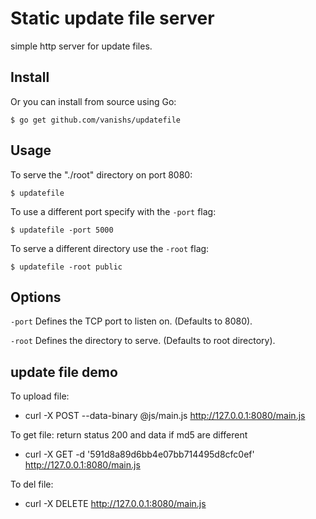 # Static update file server

simple http server for update files.

## Install

Or you can install from source using Go:

    $ go get github.com/vanishs/updatefile

## Usage

To serve the "./root" directory on port 8080:

    $ updatefile

To use a different port specify with the `-port` flag:

    $ updatefile -port 5000

To serve a different directory use the `-root` flag:

    $ updatefile -root public

## Options

`-port` Defines the TCP port to listen on. (Defaults to 8080).

`-root` Defines the directory to serve. (Defaults to root directory).

## update file demo

To upload file:
- curl -X POST --data-binary @js/main.js http://127.0.0.1:8080/main.js

To get file: return status 200 and data if md5 are different
- curl -X GET -d '591d8a89d6bb4e07bb714495d8cfc0ef' http://127.0.0.1:8080/main.js

To del file:
- curl -X DELETE http://127.0.0.1:8080/main.js

